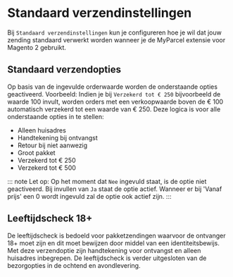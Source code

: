 # Standaard verzendinstellingen

Bij `Standaard verzendinstellingen` kun je configureren hoe je wil dat jouw
zending standaard verwerkt worden wanneer je de MyParcel extensie voor Magento 2
gebruikt.

<MPImg src="/documentation/magento/magento-standaard-verzendinstellingen.png" alt="Magento standaard verzendinstellingen" />

## Standaard verzendopties

Op basis van de ingevulde orderwaarde worden de onderstaande opties geactiveerd.
Voorbeeld: Indien je bij `Verzekerd tot € 250` bijvoorbeeld de waarde 100
invult, worden orders met een verkoopwaarde boven de € 100 automatisch verzekerd
tot een waarde van € 250. Deze logica is voor alle onderstaande opties in te
stellen:

- Alleen huisadres
- Handtekening bij ontvangst
- Retour bij niet aanwezig
- Groot pakket
- Verzekerd tot € 250
- Verzekerd tot € 500

::: note 
Let op: Op het moment dat `Nee` ingevuld staat, is de optie niet
geactiveerd. Bij invullen van `Ja` staat de optie actief. Wanneer er bij 'Vanaf
prijs' een 0 wordt ingevuld zal de optie ook actief zijn.
:::

## Leeftijdscheck 18+

De leeftijdscheck is bedoeld voor pakketzendingen waarvoor de ontvanger 18+ moet
zijn en dit moet bewijzen door middel van een identiteitsbewijs. Met deze
verzendoptie zijn handtekening voor ontvangst en alleen huisadres inbegrepen. De
leeftijdscheck is verder uitgesloten van de bezorgopties in de ochtend en
avondlevering.
